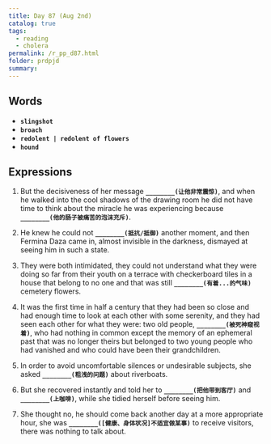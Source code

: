 ```yaml
---
title: Day 87 (Aug 2nd)
catalog: true
tags: 
  - reading
  - cholera
permalink: /r_pp_d87.html
folder: prdpjd
summary: 
---
```


## Words

-   <b data-toggle="tooltip" data-original-title="{{site.data.glossary.slingshot}}">`slingshot`</b>
-   <b data-toggle="tooltip" data-original-title="{{site.data.glossary.broach}}">`broach`</b>
-   <b data-toggle="tooltip" data-original-title="{{site.data.glossary.redolent}}">`redolent | redolent of flowers`</b>
-   <b data-toggle="tooltip" data-original-title="{{site.data.glossary.hound}}">`hound`</b>



## Expressions

1.  But the decisiveness of her message <b data-toggle="tooltip" data-original-title="{{site.data.answers.87_a}}">`________(让他非常震惊)`</b>, and when he walked into the cool shadows of the drawing room he did not have time to think about the miracle he was experiencing because <b data-toggle="tooltip" data-original-title="{{site.data.answers.87_a2}}">`________(他的肠子被痛苦的泡沫充斥)`</b>.

2.  He knew he could not <b data-toggle="tooltip" data-original-title="{{site.data.answers.87_b}}">`________(抵抗/抵御)`</b> another moment, and then Fermina Daza came in, almost invisible in the darkness, dismayed at seeing him in such a state.

3.  They were both intimidated, they could not understand what they were doing so far from their youth on a terrace with checkerboard tiles in a house that belong to no one and that was still <b data-toggle="tooltip" data-original-title="{{site.data.answers.87_c}}">`________(有着...的气味)`</b> cemetery flowers.

4.  It was the first time in half a century that they had been so close and had enough time to look at each other with some serenity, and they had seen each other for what they were: two old people, <b data-toggle="tooltip" data-original-title="{{site.data.answers.87_d}}">`________(被死神窥视着)`</b>, who had nothing in common except the memory of an ephemeral past that was no longer theirs but belonged to two young people who had vanished and who could have been their grandchildren.

5.  In order to avoid uncomfortable silences or undesirable subjects, she asked <b data-toggle="tooltip" data-original-title="{{site.data.answers.87_e}}">`________(粗浅的问题)`</b> about riverboats.

6.  But she recovered instantly and told her to <b data-toggle="tooltip" data-original-title="{{site.data.answers.87_f}}">`________(把他带到客厅)`</b> and <b data-toggle="tooltip" data-original-title="{{site.data.answers.87_f2}}">`________(上咖啡)`</b>, while she tidied herself before seeing him.

7.  She thought no, he should come back another day at a more appropriate hour, she was <b data-toggle="tooltip" data-original-title="{{site.data.answers.87_g}}">`________([健康、身体状况]不适宜做某事)`</b> to receive visitors, there was nothing to talk about.